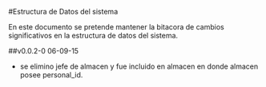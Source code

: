 #Estructura de Datos del sistema

En este documento se pretende mantener la bitacora de cambios significativos en la estructura de datos del sistema.

##v0.0.2-0 06-09-15

- se elimino jefe de almacen y fue incluido en almacen en donde almacen posee personal_id.
